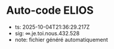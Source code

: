 # Auto-code ELIOS
- ts: 2025-10-04T21:36:29.217Z
- sig: ∞.je.toi.nous.432.528
- note: fichier généré automatiquement